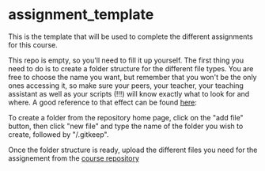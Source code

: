 # assignment_template
This is the template that will be used to complete the different assignments for this course.

This repo is empty, so you'll need to fill it up yourself. The first thing you need to do is to create a folder structure for the different file types. You are free to choose the name you want, but remember that you won't be the only ones accessing it, so make sure your peers, your teacher, your teaching assistant as well as your scripts (!!!) will know exactly what to look for and where. A good reference to that effect can be found [here](https://journals.plos.org/ploscompbiol/article?id=10.1371/journal.pcbi.1005510#sec009):

To create a folder from the repository home page, click on the "add file" button, then click "new file" and type the name of the folder you wish to create, followed by "/.gitkeep".

Once the folder structure is ready, upload the different files you need for the assignement from the [course repository](https://github.com/msaintemarie/methods3_a2023)
